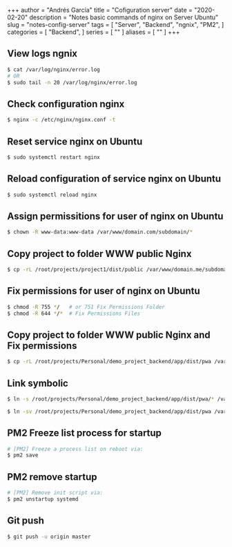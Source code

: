 +++
author = "Andrés García"
title = "Cofiguration server"
date = "2020-02-20"
description = "Notes basic commands of nginx on Server Ubuntu"
slug = "notes-config-server"
tags = [
  "Server",
  "Backend",
  "ngnix",
  "PM2",
]
categories = [
  "Backend",
]
series = [
  ""
]
aliases = [
  ""
]
+++

## View logs ngnix

```bash
$ cat /var/log/nginx/error.log
# OR
$ sudo tail -n 20 /var/log/nginx/error.log
```

## Check configuration nginx

```bash
$ nginx -c /etc/nginx/nginx.conf -t
```

## Reset service nginx on Ubuntu

```bash
$ sudo systemctl restart nginx
```

## Reload configuration of service nginx on Ubuntu

```bash
$ sudo systemctl reload nginx
```

## Assign permissitions for user of nginx on Ubuntu

```bash
$ chown -R www-data:www-data /var/www/domain.com/subdomain/*
```

## Copy project to folder WWW public Nginx

```bash
$ cp -rL /root/projects/project1/dist/public /var/www/domain.me/subdomain/project
```

## Fix permissions for user of nginx on Ubuntu

```bash
$ chmod -R 755 */   # or 751 Fix Permissions Folder
$ chmod -R 644 */*  # Fix Permissions Files
```

## Copy project to folder WWW public Nginx and Fix permissions

```bash
$ cp -rL /root/projects/Personal/demo_project_backend/app/dist/pwa /var/www/tech-andgar.me/subdomain/pwa && chmod -R 755 */ && chmod -R 644 */*
```

## Link symbolic

```bash
$ ln -s /root/projects/Personal/demo_project_backend/app/dist/pwa/* /var/www/tech-andgar.me/subdomain/demo_cobrando

$ ln -sv /root/projects/Personal/demo_project_backend/app/dist/pwa /var/www/tech-andgar.me/subdomain
```

## PM2 Freeze list process for startup

```bash
# [PM2] Freeze a process list on reboot via:
$ pm2 save
```

## PM2 remove startup

```bash
# [PM2] Remove init script via:
$ pm2 unstartup systemd
```

## Git push

```bash
$ git push -u origin master
```
